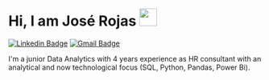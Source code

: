 # Hi, I am José Rojas <img src="https://github.com/TheDudeThatCode/TheDudeThatCode/blob/master/Assets/Hi.gif" width="35" />
[![Linkedin Badge](https://img.shields.io/badge/-LinkedIn-blue?style=flat-square&logo=Linkedin&logoColor=white&link=https://https://www.linkedin.com/in/josé-maría-rojas-govantes/)](https://https://www.linkedin.com/in/josé-maría-rojas-govantes/)
[![Gmail Badge](https://img.shields.io/badge/-joserojasgovantes@gmail.com-c14438?style=flat-square&logo=Gmail&logoColor=white&link=mailto:joserojasgovantes@gmail.com)](mailto:joserojasgovantes@gmail.com)

I'm a junior Data Analytics with 4 years experience as HR consultant with an analytical and now technological focus (SQL, Python, Pandas, Power Bi).

<!--
**antlopal3rd/antlopal3rd** is a ✨ _special_ ✨ repository because its `README.md` (this file) appears on your GitHub profile.

Here are some ideas to get you started:

- 🔭 I’m currently working on ...
- 🌱 I’m currently learning ...
- 👯 I’m looking to collaborate on ...
- 🤔 I’m looking for help with ...
- 💬 Ask me about ...
- 📫 How to reach me: ...
- 😄 Pronouns: ...
- ⚡ Fun fact: ...
-->
